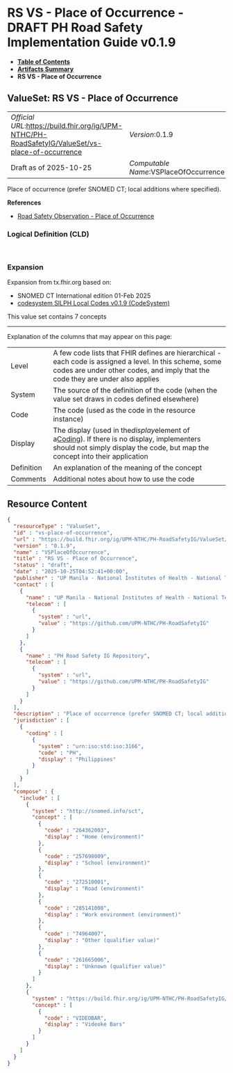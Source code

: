 # RS VS - Place of Occurrence - DRAFT PH Road Safety Implementation Guide v0.1.9

* [**Table of Contents**](toc.md)
* [**Artifacts Summary**](artifacts.md)
* **RS VS - Place of Occurrence**

## ValueSet: RS VS - Place of Occurrence 

| | |
| :--- | :--- |
| *Official URL*:https://build.fhir.org/ig/UPM-NTHC/PH-RoadSafetyIG/ValueSet/vs-place-of-occurrence | *Version*:0.1.9 |
| Draft as of 2025-10-25 | *Computable Name*:VSPlaceOfOccurrence |

 
Place of occurrence (prefer SNOMED CT; local additions where specified). 

 **References** 

* [Road Safety Observation - Place of Occurrence](StructureDefinition-rs-observation-place-of-occurrence.md)

### Logical Definition (CLD)

 

### Expansion

Expansion from tx.fhir.org based on:

* SNOMED CT International edition 01-Feb 2025
* [codesystem SILPH Local Codes v0.1.9 (CodeSystem)](CodeSystem-cs-silph.md)

This value set contains 7 concepts

-------

 Explanation of the columns that may appear on this page: 

| | |
| :--- | :--- |
| Level | A few code lists that FHIR defines are hierarchical - each code is assigned a level. In this scheme, some codes are under other codes, and imply that the code they are under also applies |
| System | The source of the definition of the code (when the value set draws in codes defined elsewhere) |
| Code | The code (used as the code in the resource instance) |
| Display | The display (used in the*display*element of a[Coding](http://hl7.org/fhir/R4/datatypes.html#Coding)). If there is no display, implementers should not simply display the code, but map the concept into their application |
| Definition | An explanation of the meaning of the concept |
| Comments | Additional notes about how to use the code |



## Resource Content

```json
{
  "resourceType" : "ValueSet",
  "id" : "vs-place-of-occurrence",
  "url" : "https://build.fhir.org/ig/UPM-NTHC/PH-RoadSafetyIG/ValueSet/vs-place-of-occurrence",
  "version" : "0.1.9",
  "name" : "VSPlaceOfOccurrence",
  "title" : "RS VS - Place of Occurrence",
  "status" : "draft",
  "date" : "2025-10-25T04:52:41+00:00",
  "publisher" : "UP Manila - National Institutes of Health - National Telehealth Center",
  "contact" : [
    {
      "name" : "UP Manila - National Institutes of Health - National Telehealth Center",
      "telecom" : [
        {
          "system" : "url",
          "value" : "https://github.com/UPM-NTHC/PH-RoadSafetyIG"
        }
      ]
    },
    {
      "name" : "PH Road Safety IG Repository",
      "telecom" : [
        {
          "system" : "url",
          "value" : "https://github.com/UPM-NTHC/PH-RoadSafetyIG"
        }
      ]
    }
  ],
  "description" : "Place of occurrence (prefer SNOMED CT; local additions where specified).",
  "jurisdiction" : [
    {
      "coding" : [
        {
          "system" : "urn:iso:std:iso:3166",
          "code" : "PH",
          "display" : "Philippines"
        }
      ]
    }
  ],
  "compose" : {
    "include" : [
      {
        "system" : "http://snomed.info/sct",
        "concept" : [
          {
            "code" : "264362003",
            "display" : "Home (environment)"
          },
          {
            "code" : "257698009",
            "display" : "School (environment)"
          },
          {
            "code" : "272510001",
            "display" : "Road (environment)"
          },
          {
            "code" : "285141008",
            "display" : "Work environment (environment)"
          },
          {
            "code" : "74964007",
            "display" : "Other (qualifier value)"
          },
          {
            "code" : "261665006",
            "display" : "Unknown (qualifier value)"
          }
        ]
      },
      {
        "system" : "https://build.fhir.org/ig/UPM-NTHC/PH-RoadSafetyIG/CodeSystem/cs-silph",
        "concept" : [
          {
            "code" : "VIDEOBAR",
            "display" : "Videoke Bars"
          }
        ]
      }
    ]
  }
}

```
